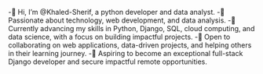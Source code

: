 -👋 Hi, I’m @Khaled-Sherif, a python developer and data analyst.
-👀 Passionate about technology, web development, and data analysis.
-🌱 Currently advancing my skills in Python, Django, SQL, cloud computing, and data science, with a focus on building impactful projects.
-💞️ Open to collaborating on web applications, data-driven projects, and helping others in their learning journey.
-🚀 Aspiring to become an exceptional full-stack Django developer and secure impactful remote opportunities.


<!---
Khaled-Sherif/Khaled-Sherif is a ✨ special ✨ repository because its `README.md` (this file) appears on your GitHub profile.
You can click the Preview link to take a look at your changes.
--->
